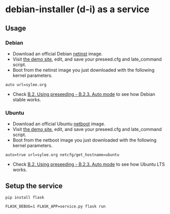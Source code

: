 # debian-installer (d-i) as a service

## Usage

### Debian

 * Download an official Debian [netinst](https://www.debian.org/devel/debian-installer/) image.
 * Visit [the demo site](https://sylee.org/d-i/), edit, and save your
   preseed.cfg and late\_command script.
 * Boot from the netinst image you just downloaded with the following kernel
   parameters.

`auto url=sylee.org`

  * Check [B.2. Using preseeding - B.2.3. Auto mode](https://www.debian.org/releases/stable/amd64/apbs02.html.en#preseed-auto) to see how Debian stable works.

### Ubuntu

 * Download an official Ubuntu [netboot](http://cdimage.ubuntu.com/netboot/) image.
 * Visit [the demo site](https://sylee.org/d-i/?share=00000000), edit, and
   save your preseed.cfg and late\_command script.
 * Boot from the netboot image you just downloaded with the following kernel
   parameters.

`auto=true url=sylee.org netcfg/get_hostname=ubuntu`

  * Check [B.2. Using preseeding - B.2.3. Auto mode](https://help.ubuntu.com/lts/installation-guide/amd64/apbs02.html#preseed-auto) to see how Ubuntu LTS works.

## Setup the service

`pip install flask`

`FLASK_DEBUG=1 FLASK_APP=service.py flask run`
